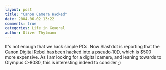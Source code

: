 ```yaml
---
layout: post
title: "Canon Camera Hacked"
date: 2004-06-02 13:22
comments: true
categories: Life in General
author: Oliver Thylmann
---
```



It's not enough that we hack simple PCs. Now Slashdot is reporting that the [Canon Digital Rebel has been hacked into a pseudo-10D](http://slashdot.org/article.pl?sid=04/06/02/004258&amp;mode=nested&amp;tid=137&amp;tid=164&amp;tid=185), which is $500 more expensive. As I am looking for a digital camera, and leaning towards to Olympus C-8080, this is interesting indeed to consider ;)

